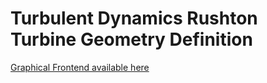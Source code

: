 # Turbulent Dynamics Rushton Turbine Geometry Definition

[Graphical Frontend available here](https://turbulentdynamics.github.io/TD_GeomInput_Rushton_Turbine/WebGL)

